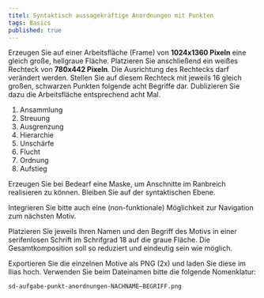 ```yaml
---
titel: Syntaktisch aussagekräftige Anordnungen mit Punkten
tags: Basics
published: true
---
```


<!--Erzeugen Sie auf einer gellgrauen Fläche von **1024x1366 Pixeln** (hochformat) ein weißes Rechteck von **780x442 Pixeln**. Die Ausrichtung des Rechtecks darf verändert werden. Stellen Sie auf diesem Rechteck mit jeweils **16 gleich großen schwarzen Punkten** diese sieben Begriffe dar: -->

Erzeugen Sie auf einer Arbeitsfläche (Frame) von **1024x1360 Pixeln** eine gleich große, hellgraue Fläche. Platzieren Sie anschließend ein weißes Rechteck von **780x442 Pixeln**. Die Ausrichtung des Rechtecks darf verändert werden. Stellen Sie auf diesem Rechteck mit jeweils 16 gleich großen, schwarzen Punkten folgende acht Begriffe dar. Dublizieren Sie dazu die Arbeitsfläche entsprechend acht Mal. 

1. Ansammlung
2. Streuung
3. Ausgrenzung
4. Hierarchie
5. Unschärfe
6. Flucht
7. Ordnung
8. Aufstieg
<!-- 5. Systematik -->
<!--5. Ordnung-->
<!--6. Komplexität-->
<!-- 6. Konfrontation -->


Erzeugen Sie bei Bedearf eine Maske, um Anschnitte im Ranbreich realisieren zu können. Bleiben Sie auf der syntaktischen Ebene. 

Integrieren Sie bitte auch eine (non-funktionale) Möglichkeit zur Navigation zum nächsten Motiv. 

Platzieren Sie jeweils Ihren Namen und den Begriff des Motivs in einer serifenlosen Schrift im Schrifgrad 18 auf die graue Fläche. Die Gesamtkomposition soll so reduziert und eindeutig sein wie möglich.


<!--Erzeugen Sie bei Bedarf eine Maske um Anschnitte im Randbereich realisieren zu können.

Bleiben Sie auf der syntaktischen Ebene. Fügen Sie den Motiven den jeweiligen Begriff hinzu. Integrieren Sie bitte auch eine (non-funktionale) Möglichkeit zur Navigation zum nächsten Motiv. Nutzen Sie für die Darstellung des Begriffs eine serifenlose Schrift im Schriftgrad 18. Bitte schreiben Sie auch Ihren Namen auf die graue Fläche. Die Gesamtkomposition soll so reduziert und eindeutig sein wie möglich. -->

Exportieren Sie die einzelnen Motive als PNG (2x) und laden Sie diese im Ilias hoch. Verwenden Sie beim Dateinamen bitte die folgende Nomenklatur:

`sd-aufgabe-punkt-anordnungen-NACHNAME–BEGRIFF.png`

<!--
## Punkt 2: Begriffspaare

Erzeugen Sie auf einer dunkelgrauen Fläche von **1024x768 Pixeln** vier weiße Quadrate von **280x280 Pixeln**. Stellen Sie auf diesen Flächen mit beliebig vielen, beliebig großen schwarzen Punkten die Begriffe:
 - Frühling
 - Sommer
 - Herbst
 - Winter

Bitte schreiben Sie Ihren Namen und den Titel „Die vier Jahreszeiten“ auf die dunkelgraue Fläche.

Erzeugen Sie auf einer dunkelgrauen Fläche von **1280x960 Pixeln** zwei weiße Quadrate von **400x400 Pixeln**. Erzeugen Sie auf diesen Flächen mit beliebig vielen, beliebig großen schwarzen Punkten die Begriffspaare:

1. leicht/schwer
2. chaotisch/geordnet
3. beschleunigen/bremsen

1. Frühling/ Herbst
2. Anfang/ Ende
3. Nervosität/ Gelassenheit

1. Wärme/ Kälte
2. Freude/ Trauer
3. Lüge/ Wahrheit

Beschriften Sie die Motiven mit dem Namen des Begriffspaars und Ihrem Namen auf der dunkelgrauen Fläche.

Exportieren Sie das Motiv als PNG (2x) und laden Sie diese im Ilias hoch. Verwenden Sie beim Dateinamen bitte die folgende Nomenklatur:

`sd-aufgabe-punkt-2-NACHNAME-BEGRIFFSPAAR.png`

---

<iframe width="560" height="315" src="https://www.youtube.com/embed/O4W3FmEXGJY" title="YouTube video player" frameborder="0" allow="accelerometer; autoplay; clipboard-write; encrypted-media; gyroscope; picture-in-picture" allowfullscreen></iframe>
-->
